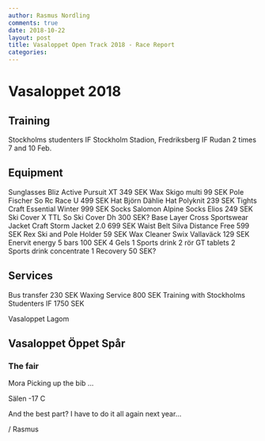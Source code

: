 ```yaml
---
author: Rasmus Nordling
comments: true
date: 2018-10-22
layout: post
title: Vasaloppet Open Track 2018 - Race Report
categories:
---
```


# Vasaloppet 2018

## Training
Stockholms studenters IF
Stockholm Stadion, Fredriksberg IF
Rudan 2 times 7 and 10 Feb.


## Equipment
Sunglasses Bliz Active Pursuit XT 349 SEK
Wax Skigo multi 99 SEK
Pole Fischer So Rc Race U 499 SEK
Hat Björn Dählie Hat Polyknit 239 SEK
Tights Craft Essential Winter 999 SEK
Socks Salomon Alpine Socks Elios 249 SEK
Ski Cover X TTL So Ski Cover Dh 300 SEK?
Base Layer Cross Sportswear
Jacket Craft Storm Jacket 2.0 699 SEK
Waist Belt Silva Distance Free 599 SEK
Rex Ski and Pole Holder 59 SEK
Wax Cleaner Swix Vallaväck 129 SEK 
Enervit energy
5 bars 100 SEK
4 Gels
1 Sports drink
2 rör GT tablets
2 Sports drink concentrate
1 Recovery 50 SEK?
## Services
Bus transfer 230 SEK
Waxing Service 800 SEK
Training with Stockholms Studenters IF 1750 SEK

Vasaloppet Lagom

## Vasaloppet Öppet Spår

### The fair
Mora
Picking up the bib …

Sälen
-17 C

And the best part? I have to do it all again next year...

/ Rasmus